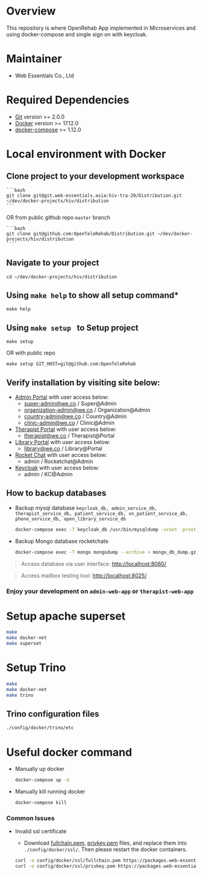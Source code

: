 # Overview

This repository is where OpenRehab App implemented in Microservices and using docker-compose and single sign on with keycloak.

# Maintainer

* Web Essentials Co., Ltd

# Required Dependencies

* [Git](https://git-scm.com/) version >= 2.0.0
* [Docker](https://docs.docker.com/install/) version >= 17.12.0
* [docker-compose](https://docs.docker.com/compose/install/#install-compose) >= 1.12.0

# Local environment with Docker

## Clone project to your development workspace

    ```bash
    git clone git@git.web-essentials.asia:hiv-tra-20/Distribution.git ~/dev/docker-projects/hiv/distribution
    ```

  OR from public github repo ```master``` branch

    ```bash
    git clone git@github.com:OpenTeleRehab/Distribution.git ~/dev/docker-projects/hiv/distribution
    ```

## Navigate to your project

    cd ~/dev/docker-projects/hiv/distribution

## Using ```make help``` to show all setup command*

    make help

## Using ```make setup ``` to Setup project

    make setup

  OR with public repo

    make setup GIT_HOST=git@github.com:OpenTeleRehab

## Verify installation by visiting site below:
  * [Admin Portal](https://local-hi-admin.wehost.asia) with user access below:
    * super-admin@we.co / Super@Admin
    * organization-admin@we.co / Organization@Admin
    * country-admin@we.co / Country@Admin
    * clinic-admin@we.co / Clinic@Admin
  * [Therapist Portal](https://local-hi-therapist.wehost.asia) with user access below:
    * therapist@we.co / Therapist@Portal
  * [Library Portal](https://local-hi-library.wehost.asia) with user access below:
    * library@we.co / Library@Portal
  * [Rocket Chat](https://local-hi-chat.wehost.asia) with user access below:
    * admin / Rocketchat@Admin
  * [Keycloak](https://local-hi-admin.wehost.asia/auth) with user access below:
    * admin / KC@Admin

## How to backup databases
  * Backup mysql database ```keycloak_db, admin_service_db, therapist_service_db, patient_service_db, vn_patient_service_db, phone_service_db, open_library_service_db```
    ```bash
    docker-compose exec -T keycloak_db /usr/bin/mysqldump -uroot -proot keycloak | gzip -9 > kc_db_dump.sql.gz
    ```

  * Backup Mongo database rocketchate
    ```bash
    docker-compose exec -T mongo mongodump --archive > mongo_db_dump.gz
    ```

  > Access database via user interface: [http://localhost:8060/](http://localhost:8060/)

  > Access mailbox testing tool: [http://localhost:8025/](http://localhost:8025/)

### Enjoy your development on `admin-web-app` or `therapist-web-app`

# Setup apache superset

  ```bash
  make
  make docker-net
  make superset
  ```

# Setup Trino

  ```bash
  make
  make docker-net
  make trino
  ```

## Trino configuration files

  ```bash
  ./config/docker/trino/etc
  ```

# Useful docker command

* Manually up docker

    ```bash
    docker-compose up -d
    ```

* Manually kill running docker

    ```bash
    docker-compose kill
    ```

### Common Issues
* Invalid ssl certificate
  * Download [fullchain.pem](https://packages.web-essentials.asia/boxes/devssl/wehost.asia/fullchain.pem), [privkey.pem](https://packages.web-essentials.asia/boxes/devssl/wehost.asia/privkey.pem) files, and replace them into `./config/docker/ssl/`. Then please restart the docker containers.

  ```bash
  curl -o config/docker/ssl/fullchain.pem https://packages.web-essentials.asia/boxes/devssl/wehost.asia/fullchain.pem
  curl -o config/docker/ssl/privkey.pem https://packages.web-essentials.asia/boxes/devssl/wehost.asia/privkey.pem
  ```
